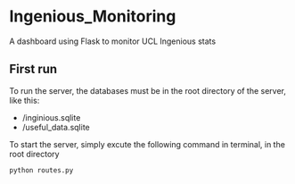 # Ingenious_Monitoring
A dashboard using Flask to monitor UCL Ingenious stats


## First run

To run the server, the databases must be in the root directory of the server, like this:
 -  /inginious.sqlite
 -  /useful_data.sqlite
 
 
To start the server, simply excute the following command in terminal, in the root directory
```bash
python routes.py
```


